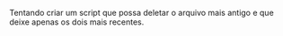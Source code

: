 Tentando criar um script que possa deletar o arquivo mais antigo e que deixe apenas os dois mais recentes.
